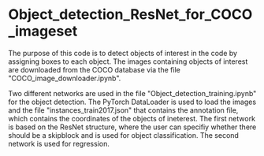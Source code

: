# Object_detection_ResNet_for_COCO_imageset

The purpose of this code is to detect objects of interest in the code by assigning boxes to each object. The images containing objects of interest are downloaded from the COCO database via the file "COCO_image_downloader.ipynb". 

Two different networks are used in the file "Object_detection_training.ipynb" for the object detection. The PyTorch DataLoader is used to load the images and the file "instances_train2017.json" that contains the annotation file, which contains the coordinates of the objects of ineterest. The first network is based on the ResNet structure, where the user can specifiy whether there should be a skipblock and is used for object classification. The second network is used for regression. 
